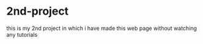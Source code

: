 # 2nd-project
 this is my 2nd project in which i have made this web page without watching any tutorials 
